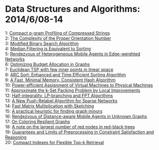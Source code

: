 # Data Structures and Algorithms: 2014/6/08-14  
1: [Compact q-gram Profiling of Compressed Strings](https://doi.org/10.48550/arXiv.1304.5373)  
2: [The Complexity of the Proper Orientation Number](https://doi.org/10.48550/arXiv.1305.6432)  
3: [Modified Binary Search Algorithm](https://doi.org/10.48550/arXiv.1406.1677)  
4: [Median Filtering is Equivalent to Sorting](https://doi.org/10.48550/arXiv.1406.1717)  
5: [Rendezvous of Heterogeneous Mobile Agents in Edge-weighted Networks](https://doi.org/10.48550/arXiv.1406.2008)  
6: [Optimizing Budget Allocation in Graphs](https://doi.org/10.48550/arXiv.1406.2107)  
7: [Euclidean TSP with few inner points in linear space](https://doi.org/10.48550/arXiv.1406.2154)  
8: [ARC Sort: Enhanced and Time Efficient Sorting Algorithm](https://doi.org/10.48550/arXiv.1406.2262)  
9: [A Fast, Minimal Memory, Consistent Hash Algorithm](https://doi.org/10.48550/arXiv.1406.2294)  
10: [Power-efficient Assignment of Virtual Machines to Physical Machines](https://doi.org/10.48550/arXiv.1304.7121)  
11: [Approximate the k-Set Packing Problem by Local Improvements](https://doi.org/10.48550/arXiv.1307.2262)  
12: [Half-integrality, LP-branching and FPT Algorithms](https://doi.org/10.48550/arXiv.1310.2841)  
13: [A New Push-Relabel Algorithm for Sparse Networks](https://doi.org/10.48550/arXiv.1310.7840)  
14: [Fast Matrix Multiplication with Sketching](https://doi.org/10.48550/arXiv.1406.2648)  
15: [A practical heuristic for finding graph minors](https://doi.org/10.48550/arXiv.1406.2741)  
16: [Rendezvous of Distance-aware Mobile Agents in Unknown Graphs](https://doi.org/10.48550/arXiv.1406.2795)  
17: [On Coloring Resilient Graphs](https://doi.org/10.48550/arXiv.1402.4376)  
18: [A note on the largest number of red nodes in red-black trees](https://doi.org/10.48550/arXiv.1406.3092)  
19: [Guarantees and Limits of Preprocessing in Constraint Satisfaction and  Reasoning](https://doi.org/10.48550/arXiv.1406.3124)  
20: [Compact Indexes for Flexible Top-k Retrieval](https://doi.org/10.48550/arXiv.1406.3170)  